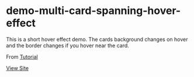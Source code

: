 # demo-multi-card-spanning-hover-effect
 
This is a short hover effect demo. The cards background changes on hover and the border changes if you hover near the card.

From [Tutorial](https://www.youtube.com/watch?v=htGfnF1zN4g)

[View Site](https://webbees-development.github.io/demo-multi-card-spanning-hover-effect/)

